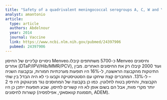 ```yaml
---
title: "Safety of a quadrivalent meningococcal serogroups A, C, W and Y conjugate vaccine (MenACWY-CRM) administered with routine infant vaccinations: results of an open-label, randomized, phase 3b controlled study in healthy infants"
analyst: amantonio
article:
  type: article
  authors: Abdelnour
  year: 2014
  journal: Vaccine
  link: https://www.ncbi.nlm.nih.gov/pubmed/24397906
  pubmed: 24397906
---
```


ניסויים קליניים של החיסון Menveo.כ-5700 משתתפים קיבלו Menveo וחיסונים אחרים (DTaP/IPV/Hib/MMR/PCV), ועוד 2000 קיבלו רק את החיסונים האחרים.
מבין התינוקות מהקבוצה הראשונה, ל-16% היו תופעות מערכתיות חמורות, ובקבוצה השניה – ל-13%. המחברים קצת שיחקו עם הסטטיסטיקה וקבעו כי לא היה הבדל בין שתי הקבוצות, והחיסון בטוח לחלוטין.
כמו כן בקבוצה של המחוסנים נגד מנינגוקוק היו פי 2 יותר מקרי מוות, אבל הם בשום אופן לא היו קשורים לחיסון.
שבע תופעות ייתכן כן היו קשורות לחיסונים (תסמונת קוואסאקי, אפילפסיה, ADEM).
